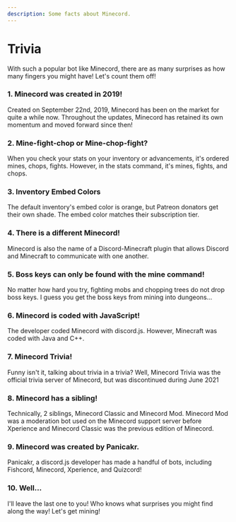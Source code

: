 ```yaml
---
description: Some facts about Minecord.
---
```


# Trivia

With such a popular bot like Minecord, there are as many surprises as how many fingers you might have! Let's count them off!

### 1. Minecord was created in 2019!

Created on September 22nd, 2019, Minecord has been on the market for quite a while now. Throughout the updates, Minecord has retained its own momentum and moved forward since then!

### 2. Mine-fight-chop or Mine-chop-fight?

When you check your stats on your inventory or advancements, it's ordered mines, chops, fights. However, in the stats command, it's mines, fights, and chops.

### 3. Inventory Embed Colors

The default inventory's embed color is orange, but Patreon donators get their own shade. The embed color matches their subscription tier.&#x20;

### 4. There is a different Minecord!

Minecord is also the name of a Discord-Minecraft plugin that allows Discord and Minecraft to communicate with one another.&#x20;

### 5. Boss keys can only be found with the mine command!

No matter how hard you try, fighting mobs and chopping trees do not drop boss keys. I guess you get the boss keys from mining into dungeons...

### 6. Minecord is coded with JavaScript!

The developer coded Minecord with discord.js. However, Minecraft was coded with Java and C++.

### 7. Minecord Trivia!

Funny isn't it, talking about trivia in a trivia? Well, Minecord Trivia was the official trivia server of Minecord, but was discontinued during June 2021

### 8. Minecord has a sibling!

Technically, 2 siblings, Minecord Classic and Minecord Mod. Minecord Mod was a moderation bot used on the Minecord support server before Xperience and Minecord Classic was the previous edition of Minecord.

### 9. Minecord was created by Panicakr.

Panicakr, a discord.js developer has made a handful of bots, including Fishcord, Minecord, Xperience, and Quizcord!

### 10. Well...

I'll leave the last one to you! Who knows what surprises you might find along the way! Let's get mining!


